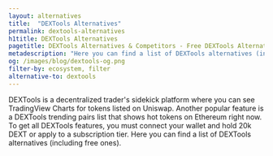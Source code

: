 ```yaml
---
layout: alternatives
title:  "DEXTools Alternatives"
permalink: dextools-alternatives
h1title: DEXTools Alternatives
pagetitle: DEXTools Alternatives & Competitors - Free DEXTools Alternatives
metadescription: "Here you can find a list of DEXTools alternatives (including free ones)."
og: /images/blog/dextools-og.png
filter-by: ecosystem, filter
alternative-to: dextools
---
```

DEXTools is a decentralized trader's sidekick platform where you can see TradingView Charts for tokens listed on Uniswap. Another popular feature is a DEXTools trending pairs list that shows hot tokens on Ethereum right now. To get all DEXTools features, you must connect your wallet and hold 20k DEXT or apply to a subscription tier.  Here you can find a list of DEXTools alternatives (including free ones).
